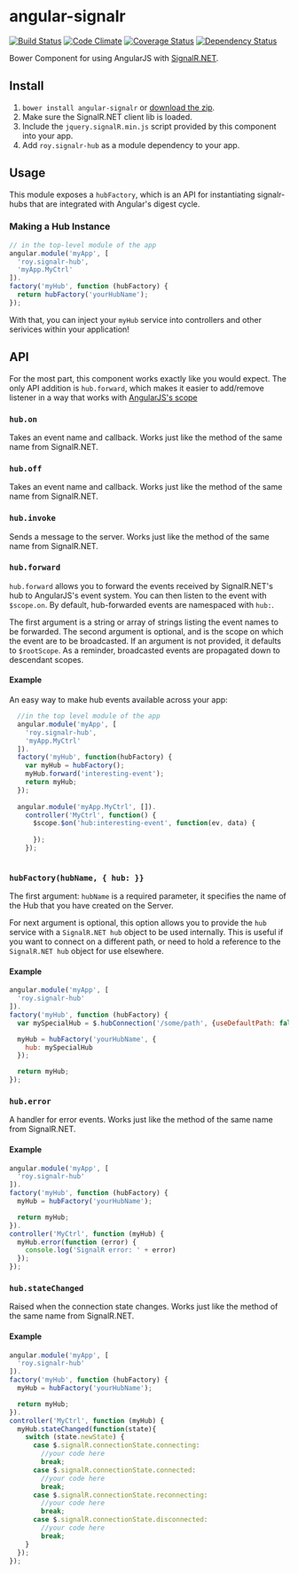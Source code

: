 
# angular-signalr 
[![Build Status](https://travis-ci.org/roylee0704/angular-signalr.svg?branch=master)](https://travis-ci.org/roylee0704/angular-signalr)
[![Code Climate](https://codeclimate.com/github/roylee0704/angular-signalr/badges/gpa.svg)](https://codeclimate.com/github/roylee0704/angular-signalr)
[![Coverage Status](https://coveralls.io/repos/roylee0704/angular-signalr/badge.svg?branch=master)](https://coveralls.io/r/roylee0704/angular-signalr?branch=master)
[![Dependency Status](https://gemnasium.com/roylee0704/angular-signalr.svg)](https://gemnasium.com/roylee0704/angular-signalr)


Bower Component for using AngularJS with [SignalR.NET](http://signalr.net/).


## Install

1. `bower install angular-signalr` or [download the zip](https://github.com/roylee0704/angular-signalr/archive/master.zip).
2. Make sure the SignalR.NET client lib is loaded.
3. Include the `jquery.signalR.min.js` script provided by this component into your app.
4. Add `roy.signalr-hub` as a module dependency to your app.


## Usage

This module exposes a `hubFactory`, which is an API for instantiating
signalr-hubs that are integrated with Angular's digest cycle.



### Making a Hub Instance

```javascript
// in the top-level module of the app
angular.module('myApp', [
  'roy.signalr-hub',
  'myApp.MyCtrl'
]).
factory('myHub', function (hubFactory) {
  return hubFactory('yourHubName');
});
```

With that, you can inject your `myHub` service into controllers and
other serivices within your application!

## API

For the most part, this component works exactly like you would expect. The only API
addition is `hub.forward`, which makes it easier to add/remove listener in a way that 
works with [AngularJS's scope](https://docs.angularjs.org/api/ng/type/$rootScope.Scope)


### `hub.on`
Takes an event name and callback.
Works just like the method of the same name from SignalR.NET.

### `hub.off`
Takes an event name and callback.
Works just like the method of the same name from SignalR.NET.

### `hub.invoke`
Sends a message to the server.
Works just like the method of the same name from SignalR.NET.

### `hub.forward`

`hub.forward` allows you to forward the events received by SignalR.NET's hub to
AngularJS's event system. You can then listen to the event with `$scope.on`. By default,
hub-forwarded events are namespaced with `hub:`.

The first argument is a string or array of strings listing the event names to be forwarded.
The second argument is optional, and is the scope on which the event are to be broadcasted. If
an argument is not provided, it defaults to `$rootScope`. As a reminder, broadcasted events are 
propagated down to descendant scopes.

#### Example

An easy way to make hub events available across your app:

```javascript
  //in the top level module of the app
  angular.module('myApp', [
    'roy.signalr-hub',
    'myApp.MyCtrl'
  ]).
  factory('myHub', function(hubFactory) {
    var myHub = hubFactory();
    myHub.forward('interesting-event');
    return myHub;
  });
  
  angular.module('myApp.MyCtrl', []).
    controller('MyCtrl', function() {
      $scope.$on('hub:interesting-event', function(ev, data) {
      
      });
    });
   
```




### `hubFactory(hubName, { hub: }}`

The first argument: `hubName` is a required parameter, it specifies the name of the Hub that you have created on the Server.

For next argument is optional, this option allows you to provide the `hub` service with a `SignalR.NET hub` object to be used internally.
This is useful if you want to connect on a different path, or need to hold a reference to the `SignalR.NET hub` object for use elsewhere.

#### Example

```javascript
angular.module('myApp', [
  'roy.signalr-hub'
]).
factory('myHub', function (hubFactory) {
  var mySpecialHub = $.hubConnection('/some/path', {useDefaultPath: false});

  myHub = hubFactory('yourHubName', {
    hub: mySpecialHub
  });

  return myHub;
});
```

### `hub.error`
A handler for error events.
Works just like the method of the same name from SignalR.NET.
#### Example

```javascript
angular.module('myApp', [
  'roy.signalr-hub'
]).
factory('myHub', function (hubFactory) {
  myHub = hubFactory('yourHubName');

  return myHub;
}).
controller('MyCtrl', function (myHub) {
  myHub.error(function (error) {
    console.log('SignalR error: ' + error)
  });
});
```


### `hub.stateChanged`
Raised when the connection state changes. 
Works just like the method of the same name from SignalR.NET.

#### Example

```javascript
angular.module('myApp', [
  'roy.signalr-hub'
]).
factory('myHub', function (hubFactory) {
  myHub = hubFactory('yourHubName');

  return myHub;
}).
controller('MyCtrl', function (myHub) {
  myHub.stateChanged(function(state){
    switch (state.newState) {
      case $.signalR.connectionState.connecting:
        //your code here
        break;
      case $.signalR.connectionState.connected:
        //your code here
        break;
      case $.signalR.connectionState.reconnecting:
        //your code here
        break;
      case $.signalR.connectionState.disconnected:
        //your code here
        break;
    }
  });
});
```
